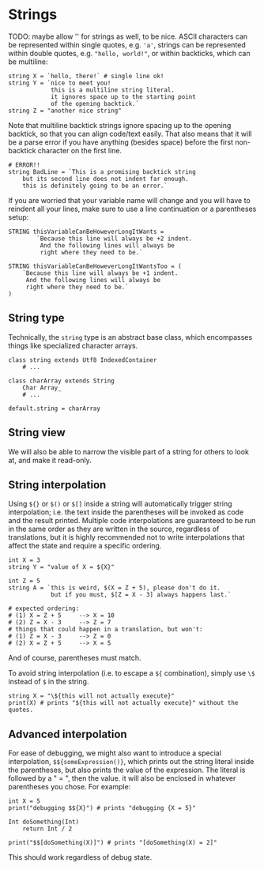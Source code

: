 # Strings

TODO: maybe allow '' for strings as well, to be nice.
ASCII characters can be represented within single quotes, e.g. `'a'`,
strings can be represented within double quotes, e.g. `"hello, world!"`,
or within backticks, which can be multiline:

```
string X = `hello, there!` # single line ok!
string Y = `nice to meet you!
            this is a multiline string literal.
            it ignores space up to the starting point
            of the opening backtick.`
string Z = "another nice string"
```

Note that multiline backtick strings ignore spacing up to the opening
backtick, so that you can align code/text easily.  That also means
that it will be a parse error if you have anything (besides space)
before the first non-backtick character on the first line.

```
# ERROR!!
string BadLine = `This is a promising backtick string
    but its second line does not indent far enough.
    this is definitely going to be an error.`
```

If you are worried that your variable name will change and you
will have to reindent all your lines, make sure to use a line
continuation or a parentheses setup:

```
STRING thisVariableCanBeHoweverLongItWants =
        `Because this line will always be +2 indent.
         And the following lines will always be
         right where they need to be.`

STRING thisVariableCanBeHoweverLongItWantsToo = (
    `Because this line will always be +1 indent.
     And the following lines will always be
     right where they need to be.`
)
```

## String type

Technically, the `string` type is an abstract base class, which
encompasses things like specialized character arrays.

```
class string extends Utf8 IndexedContainer
    # ...

class charArray extends String
    Char Array_
    # ...

default.string = charArray
```

## String view

We will also be able to narrow the visible part of a string for
others to look at, and make it read-only.

## String interpolation

Using `${}` or `$()` or `$[]` inside a string will automatically
trigger string interpolation; i.e. the text inside the parentheses
will be invoked as code and the result printed.  Multiple code
interpolations are guaranteed to be run in the same order as they
are written in the source, regardless of translations, but it is
highly recommended not to write interpolations that affect the 
state and require a specific ordering.

```
int X = 3
string Y = "value of X = ${X}"

int Z = 5
string A = `this is weird, $(X = Z + 5), please don't do it.
            but if you must, $[Z = X - 3] always happens last.`

# expected ordering:
# (1) X = Z + 5     --> X = 10
# (2) Z = X - 3     --> Z = 7
# things that could happen in a translation, but won't:
# (1) Z = X - 3     --> Z = 0
# (2) X = Z + 5     --> X = 5
```

And of course, parentheses must match.

To avoid string interpolation (i.e. to escape a `${` combination),
simply use `\$` instead of `$` in the string.

```
string X = "\${this will not actually execute}"
print(X) # prints "${this will not actually execute}" without the quotes.
```

## Advanced interpolation

For ease of debugging, we might also want to introduce a special
interpolation, `$${someExpression()}`, which prints out the string
literal inside the parentheses, but also prints the value of the
expression.  The literal is followed by a " = ", then the value.
it will also be enclosed in whatever parentheses you chose.
For example:

```
int X = 5
print("debugging $${X}") # prints "debugging {X = 5}"

Int doSomething(Int)
    return Int / 2

print("$$[doSomething(X)]") # prints "[doSomething(X) = 2]"
```

This should work regardless of debug state.
